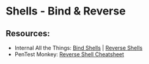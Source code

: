 # Shells - Bind & Reverse

## Resources: 
- Internal All the Things: [Bind Shells](https://swisskyrepo.github.io/InternalAllTheThings/cheatsheets/shell-bind-cheatsheet/) | [Reverse Shells ](https://swisskyrepo.github.io/InternalAllTheThings/cheatsheets/shell-reverse-cheatsheet/)
- PenTest Monkey: [Reverse Shell Cheatsheet](https://pentestmonkey.net/cheat-sheet/shells/reverse-shell-cheat-sheet)
